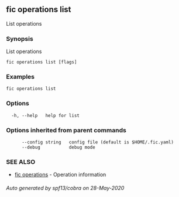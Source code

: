 ## fic operations list

List operations

### Synopsis

List operations

```
fic operations list [flags]
```

### Examples

```
fic operations list
```

### Options

```
  -h, --help   help for list
```

### Options inherited from parent commands

```
      --config string   config file (default is $HOME/.fic.yaml)
      --debug           debug mode
```

### SEE ALSO

* [fic operations](fic_operations.md)	 - Operation information

###### Auto generated by spf13/cobra on 28-May-2020
